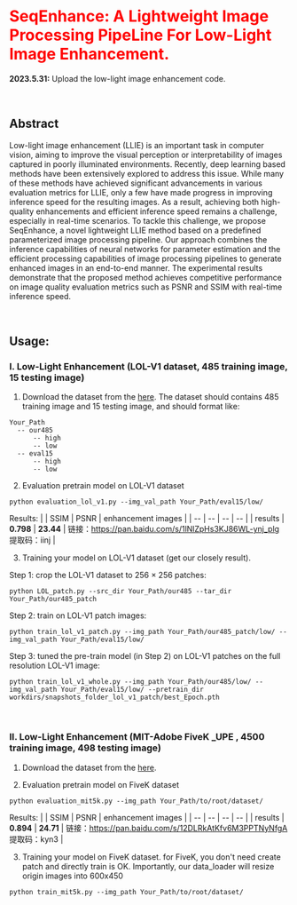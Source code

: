# <font color=red>SeqEnhance: A Lightweight Image Processing PipeLine For Low-Light Image Enhancement. </font> 

**2023.5.31:** Upload the low-light image enhancement code.

<br/>

## Abstract

Low-light image enhancement (LLIE) is an important task in computer vision, aiming to improve the visual perception or interpretability of images captured in poorly illuminated environments. Recently, deep learning based methods have been extensively explored to address this issue. While many of these methods have achieved significant advancements in various evaluation metrics for LLIE, only a few have made progress in improving inference speed for the resulting images. As a result, achieving both high-quality enhancements and efficient
inference speed remains a challenge, especially in real-time scenarios. To tackle this challenge, we propose SeqEnhance, a novel lightweight LLIE method based on a predefined parameterized image processing pipeline. Our approach combines the inference capabilities of neural networks for parameter estimation and the efficient processing capabilities of image processing pipelines to generate enhanced images in an end-to-end manner. The experimental results demonstrate that the proposed method achieves competitive performance on image quality evaluation metrics such as PSNR and SSIM with real-time inference speed.

<br/>

## Usage:

### I. Low-Light Enhancement (LOL-V1 dataset, 485 training image, 15 testing image)

1. Download the dataset from the [here](https://daooshee.github.io/BMVC2018website/). The dataset should contains 485 training image and 15 testing image, and should format like:

```
Your_Path
  -- our485
      -- high
      -- low
  -- eval15
      -- high
      -- low
```

2. Evaluation pretrain model on LOL-V1 dataset
```
python evaluation_lol_v1.py --img_val_path Your_Path/eval15/low/
```

Results:
|    | SSIM  | PSNR | enhancement images |
| -- | -- | -- | -- |
|  results  | **0.798**  |  **23.44** | 链接：https://pan.baidu.com/s/1lNlZpHs3KJ86WL-ynj_plg   提取码：iinj |

3. Training your model on LOL-V1 dataset (get our closely result).

Step 1: crop the LOL-V1 dataset to 256 $\times$ 256 patches:
```
python LOL_patch.py --src_dir Your_Path/our485 --tar_dir Your_Path/our485_patch
```

Step 2: train on LOL-V1 patch images:
```
python train_lol_v1_patch.py --img_path Your_Path/our485_patch/low/ --img_val_path Your_Path/eval15/low/
```

Step 3: tuned the pre-train model (in Step 2) on LOL-V1 patches on the full resolution LOL-V1 image:
```
python train_lol_v1_whole.py --img_path Your_Path/our485/low/ --img_val_path Your_Path/eval15/low/ --pretrain_dir workdirs/snapshots_folder_lol_v1_patch/best_Epoch.pth
```

<br/>


### II. Low-Light Enhancement (MIT-Adobe FiveK _UPE , 4500 training image, 498 testing image)

1. Download the dataset from the [here](https://github.com/HuiZeng/Image-Adaptive-3DLUT).

2. Evaluation pretrain model on FiveK dataset
```
python evaluation_mit5k.py --img_path Your_Path/to/root/dataset/
```

Results:
|    | SSIM  | PSNR | enhancement images |
| -- | -- | -- | -- |
|  results  | **0.894**  |  **24.71** | 链接：https://pan.baidu.com/s/12DLRkAtKfv6M3PPTNyNfgA   提取码：kyn3 |

3. Training your model on FiveK dataset. for FiveK, you don't need create patch and directly train is OK. 
   Importantly, our data_loader will resize origin images into 600x450
```
python train_mit5k.py --img_path Your_Path/to/root/dataset/
```

<br/>

